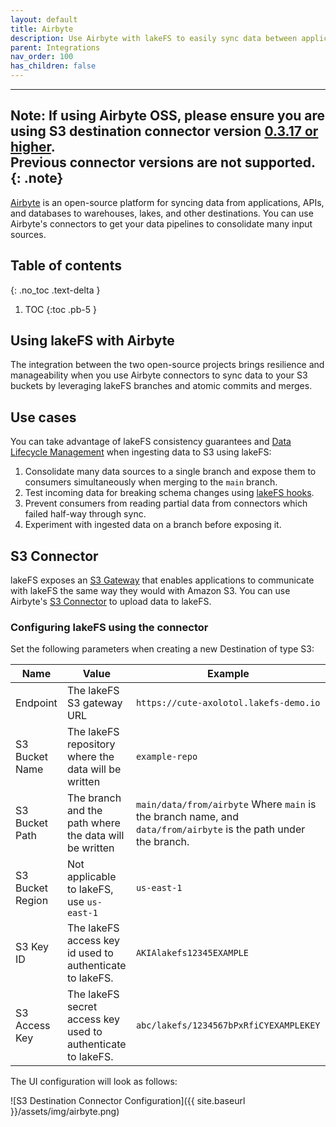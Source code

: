 ```yaml
---
layout: default
title: Airbyte
description: Use Airbyte with lakeFS to easily sync data between applications and S3 with lakeFS version control.
parent: Integrations
nav_order: 100
has_children: false
---
```


---
**Note:**
If using Airbyte OSS, please ensure you are using S3 destination connector version [0.3.17 or higher](https://docs.airbyte.com/integrations/destinations/s3#changelog).   
Previous connector versions are not supported.
{: .note}
---

[Airbyte](https://airbyte.io//) is an open-source platform for syncing data from applications, APIs, and databases to
warehouses, lakes, and other destinations. You can use Airbyte's connectors to get your data pipelines to consolidate
many input sources.

## Table of contents
{: .no_toc .text-delta }

1. TOC
{:toc .pb-5 }

## Using lakeFS with Airbyte
The integration between the two open-source projects brings resilience and manageability when you use Airbyte
connectors to sync data to your S3 buckets by leveraging lakeFS branches and atomic commits and merges.

## Use cases
You can take advantage of lakeFS consistency guarantees and [Data Lifecycle Management](../understand/data_lifecycle_management) when ingesting data to S3 using lakeFS:

1. Consolidate many data sources to a single branch and expose them to consumers simultaneously when merging to the `main` branch.
1. Test incoming data for breaking schema changes using [lakeFS hooks](../understand/use_cases/cicd_for_data.md#using-hooks-as-data-quality-gates).
1. Prevent consumers from reading partial data from connectors which failed half-way through sync.
1. Experiment with ingested data on a branch before exposing it.

## S3 Connector
lakeFS exposes an [S3 Gateway](../understand/architecture.md#s3-gateway) that enables applications to communicate
with lakeFS the same way they would with Amazon S3.
You can use Airbyte's [S3 Connector](https://airbyte.com/connectors/s3) to upload data to lakeFS.

### Configuring lakeFS using the connector
Set the following parameters when creating a new Destination of type S3:

| Name             | Value                                                        | Example                                                                                                         |
|------------------|--------------------------------------------------------------|-----------------------------------------------------------------------------------------------------------------|
| Endpoint         | The lakeFS S3 gateway URL                                    | `https://cute-axolotol.lakefs-demo.io`                                                                          |
| S3 Bucket Name   | The lakeFS repository where the data will be written         | `example-repo`                                                                                                  |
| S3 Bucket Path   | The branch and the path where the data will be written       | `main/data/from/airbyte` Where `main` is the branch name, and `data/from/airbyte` is the path under the branch. |
| S3 Bucket Region | Not applicable to lakeFS, use `us-east-1`                    | `us-east-1`                                                                                                     |
| S3 Key ID        | The lakeFS access key id used to authenticate to lakeFS.     | `AKIAlakefs12345EXAMPLE`                                                                                        |
| S3 Access Key    | The lakeFS secret access key used to authenticate to lakeFS. | `abc/lakefs/1234567bPxRfiCYEXAMPLEKEY`                                                                          |

The UI configuration will look as follows:

![S3 Destination Connector Configuration]({{ site.baseurl }}/assets/img/airbyte.png)

